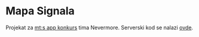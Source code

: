 # Mapa Signala
Projekat za [mt:s app konkurs](http://appkonkurs.mts.rs) tima Nevermore. Serverski kod se nalazi [ovde](https://github.com/NevermoreStudios/mapa-signala).
